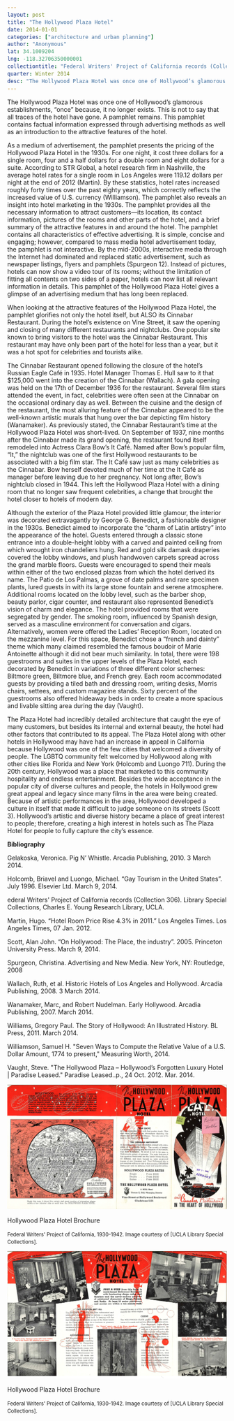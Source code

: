 ```yaml
---
layout: post
title: "The Hollywood Plaza Hotel"
date: 2014-01-01
categories: ["architecture and urban planning"]
author: "Anonymous"
lat: 34.1009204
lng: -118.32706350000001
collectiontitle: "Federal Writers' Project of California records (Collection Number 306), UCLA Library Special Collections"
quarter: Winter 2014
desc: "The Hollywood Plaza Hotel was once one of Hollywood’s glamorous establishments, “once” because, it no longer exists. This is not to say that all traces of the hotel have gone. A pamphlet remains. This pamphlet contains factual information expressed through advertising methods as well as an introduction to the attractive features of the hotel."
---
```

The Hollywood Plaza Hotel was once one of Hollywood’s glamorous establishments, “once” because, it no longer exists. This is not to say that all traces of the hotel have gone. A pamphlet remains. This pamphlet contains factual information expressed through advertising methods as well as an introduction to the attractive features of the hotel.

As a medium of advertisement, the pamphlet presents the pricing of the Hollywood Plaza Hotel in the 1930s. For one night, it cost three dollars for a single room, four and a half dollars for a double room and eight dollars for a suite. According to STR Global, a hotel research firm in Nashville, the average hotel rates for a single room in Los Angeles were 119.12 dollars per night at the end of 2012 (Martin). By these statistics, hotel rates increased roughly forty times over the past eighty years, which correctly reflects the increased value of U.S. currency (Williamson). The pamphlet also reveals an insight into hotel marketing in the 1930s. The pamphlet provides all the necessary information to attract customers—its location, its contact information, pictures of the rooms and other parts of the hotel, and a brief summary of the attractive features in and around the hotel. The pamphlet contains all characteristics of effective advertising. It is simple, concise and engaging; however, compared to mass media hotel advertisement today, the pamphlet is not interactive. By the mid-2000s, interactive media through the Internet had dominated and replaced static advertisement, such as newspaper listings, flyers and pamphlets (Spurgeon 12). Instead of pictures, hotels can now show a video tour of its rooms; without the limitation of fitting all contents on two sides of a paper, hotels can now list all relevant information in details. This pamphlet of the Hollywood Plaza Hotel gives a glimpse of an advertising medium that has long been replaced.

When looking at the attractive features of the Hollywood Plaza Hotel, the pamphlet glorifies not only the hotel itself, but ALSO its Cinnabar Restaurant. During the hotel’s existence on Vine Street, it saw the opening and closing of many different restaurants and nightclubs. One popular site known to bring visitors to the hotel was the Cinnabar Restaurant. This restaurant may have only been part of the hotel for less than a year, but it was a hot spot for celebrities and tourists alike.

The Cinnabar Restaurant opened following the closure of the hotel’s Russian Eagle Café in 1935. Hotel Manager Thomas E. Hull saw to it that $125,000 went into the creation of the Cinnabar (Wallach). A gala opening was held on the 17th of December 1936 for the restaurant. Several film stars attended the event, in fact, celebrities were often seen at the Cinnabar on the occasional ordinary day as well. Between the cuisine and the design of the restaurant, the most alluring feature of the Cinnabar appeared to be the well-known artistic murals that hung over the bar depicting film history (Wanamaker). As previously stated, the Cinnabar Restaurant’s time at the Hollywood Plaza Hotel was short-lived. On September of 1937, nine months after the Cinnabar made its grand opening, the restaurant found itself remodeled into Actress Clara Bow’s It Café. Named after Bow’s popular film, “It,” the nightclub was one of the first Hollywood restaurants to be associated with a big film star. The It Café saw just as many celebrities as the Cinnabar. Bow herself devoted much of her time at the It Café as manager before leaving due to her pregnancy. Not long after, Bow’s nightclub closed in 1944. This left the Hollywood Plaza Hotel with a dining room that no longer saw frequent celebrities, a change that brought the hotel closer to hotels of modern day.

Although the exterior of the Plaza Hotel provided little glamour, the interior was decorated extravagantly by George G. Benedict, a fashionable designer in the 1930s. Benedict aimed to incorporate the “charm of Latin artistry” into the appearance of the hotel. Guests entered through a classic stone entrance into a double-height lobby with a carved and painted ceiling from which wrought iron chandeliers hung. Red and gold silk damask draperies covered the lobby windows, and plush handwoven carpets spread across the grand marble floors. Guests were encouraged to spend their meals within either of the two enclosed plazas from which the hotel derived its name. The Patio de Los Palmas, a grove of date palms and rare specimen plants, lured guests in with its large stone fountain and serene atmosphere. Additional rooms located on the lobby level, such as the barber shop, beauty parlor, cigar counter, and restaurant also represented Benedict’s vision of charm and elegance. The hotel provided rooms that were segregated by gender. The smoking room, influenced by Spanish design, served as a masculine environment for conversation and cigars. Alternatively, women were offered the Ladies’ Reception Room, located on the mezzanine level. For this space, Benedict chose a “french and dainty” theme which many claimed resembled the famous boudoir of Marie Antoinette although it did not bear much similarity. In total, there were 198 guestrooms and suites in the upper levels of the Plaza Hotel, each decorated by Benedict in variations of three different color schemes: Biltmore green, Biltmore blue, and French grey. Each room accommodated guests by providing a tiled bath and dressing room, writing desks, Morris chairs, settees, and custom magazine stands. Sixty percent of the guestrooms also offered hideaway beds in order to create a more spacious and livable sitting area during the day (Vaught).

The Plaza Hotel had incredibly detailed architecture that caught the eye of many customers, but besides its internal and external beauty, the hotel had other factors that contributed to its appeal. The Plaza Hotel along with other hotels in Hollywood may have had an increase in appeal in California because Hollywood was one of the few cities that welcomed a diversity of people. The LGBTQ community felt welcomed by Hollywood along with other cities like Florida and New York (Holcomb and Luongo 711). During the 20th century, Hollywood was a place that marketed to this community hospitality and endless entertainment. Besides the wide acceptance in the popular city of diverse cultures and people, the hotels in Hollywood grew great appeal and legacy since many films in the area were being created. Because of artistic performances in the area, Hollywood developed a culture in itself that made it difficult to judge someone on its streets (Scott 3). Hollywood’s artistic and diverse history became a place of great interest to people; therefore, creating a high interest in hotels such as The Plaza Hotel for people to fully capture the city’s essence.


**Bibliography**

Gelakoska, Veronica. Pig N’ Whistle. Arcadia Publishing, 2010. 3 March 2014.

Holcomb, Briavel and Luongo, Michael. “Gay Tourism in the United States”. July 1996. Elsevier Ltd. March 9, 2014. 

ederal Writers' Project of California records (Collection 306). Library Special Collections, Charles E. Young Research Library, UCLA.

Martin, Hugo. “Hotel Room Price Rise 4.3% in 2011.” Los Angeles Times. Los Angeles Times, 07 Jan. 2012.

Scott, Alan John. “On Hollywood: The Place, the industry”. 2005. Princeton University Press. March 9, 2014.

Spurgeon, Christina. Advertising and New Media. New York, NY: Routledge, 2008

Wallach, Ruth, et al. Historic Hotels of Los Angeles and Hollywood. Arcadia Publishing, 2008. 3 March 2014.

Wanamaker, Marc, and Robert Nudelman. Early Hollywood. Arcadia Publishing, 2007. March 2014.

Williams, Gregory Paul. The Story of Hollywood: An Illustrated History. BL Press, 2011. March 2014.

Williamson, Samuel H. &quot;Seven Ways to Compute the Relative Value of a U.S. Dollar Amount, 1774 to present,&quot; Measuring Worth, 2014.

Vaught, Steve. &quot;The Hollywood Plaza – Hollywood’s Forgotten Luxury Hotel &#124; Paradise Leased.&quot; Paradise Leased..p., 24 Oct. 2012. Mar. 2014.


<img src='../images/hollywood_plaza_brochure.jpg' alt='Unfolded brochure featuring a map, information about the hotel and a cartoon image of the hotel under a script that reads The Hollywood Plaza Hotel and Cinnabar Restaurant in the heart of Hollywood.'>
<figcaption><p>Hollywood Plaza Hotel Brochure</p><p><small>Federal Writers' Project of California, 1930-1942. Image courtesy of [UCLA Library Special Collections].</small></p>
<img src='../images/hollywood_plaza_brochure_2.jpg' alt='Unfolded brochure feating a map and pictures of the inside of the hotel.'>
<figcaption><p>Hollywood Plaza Hotel Brochure</p><p><small>Federal Writers' Project of California, 1930-1942. Image courtesy of [UCLA Library Special Collections].</small></p>
